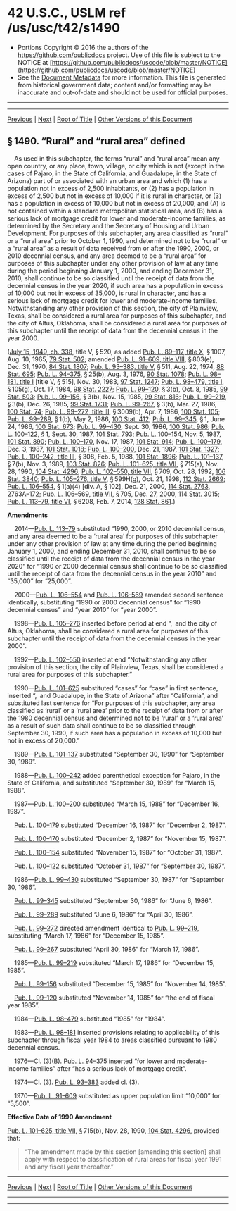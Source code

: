 ---
---

# 42 U.S.C., USLM ref /us/usc/t42/s1490

* Portions Copyright © 2016 the authors of the https://github.com/publicdocs project.
  Use of this file is subject to the NOTICE at [https://github.com/publicdocs/uscode/blob/master/NOTICE](https://github.com/publicdocs/uscode/blob/master/NOTICE)
* See the [Document Metadata](././../../../../..//README.md) for more information.
  This file is generated from historical government data; content and/or formatting may be inaccurate and out-of-date and should not be used for official purposes.

----------
----------

[Previous](./../../../../..//us/usc/t42/ch8A/schIII/m__us_usc_t42_s1489.md) | [Next](./../../../../..//us/usc/t42/ch8A/schIII/m__us_usc_t42_s1490a.md) | [Root of Title](./../../../../../) | [Other Versions of this Document](https://publicdocs.github.io/go/links?ns=uslm&ref=%2Fus%2Fusc%2Ft42%2Fs1490)

## § 1490. “Rural” and “rural area” defined

    As used in this subchapter, the terms “rural” and “rural area” mean any open country, or any place, town, village, or city which is not (except in the cases of Pajaro, in the State of California, and Guadalupe, in the State of Arizona) part of or associated with an urban area and which (1) has a population not in excess of 2,500 inhabitants, or (2) has a population in excess of 2,500 but not in excess of 10,000 if it is rural in character, or (3) has a population in excess of 10,000 but not in excess of 20,000, and (A) is not contained within a standard metropolitan statistical area, and (B) has a serious lack of mortgage credit for lower and moderate-income families, as determined by the Secretary and the Secretary of Housing and Urban Development. For purposes of this subchapter, any area classified as “rural” or a “rural area” prior to October 1, 1990, and determined not to be “rural” or a “rural area” as a result of data received from or after the 1990, 2000, or 2010 decennial census, and any area deemed to be a “rural area” for purposes of this subchapter under any other provision of law at any time during the period beginning January 1, 2000, and ending December 31, 2010, shall continue to be so classified until the receipt of data from the decennial census in the year 2020, if such area has a population in excess of 10,000 but not in excess of 35,000, is rural in character, and has a serious lack of mortgage credit for lower and moderate-income families. Notwithstanding any other provision of this section, the city of Plainview, Texas, shall be considered a rural area for purposes of this subchapter, and the city of Altus, Oklahoma, shall be considered a rural area for purposes of this subchapter until the receipt of data from the decennial census in the year 2000.

([July 15, 1949, ch. 338][/us/act/1949-07-15/ch338], title V, § 520, as added [Pub. L. 89–117, title X][/us/pl/89/117/tX], § 1007, Aug. 10, 1965, [79 Stat. 502][/us/stat/79/502]; amended [Pub. L. 91–609, title VIII][/us/pl/91/609/tVIII], § 803(e), Dec. 31, 1970, [84 Stat. 1807][/us/stat/84/1807]; [Pub. L. 93–383, title V][/us/pl/93/383/tV], § 511, Aug. 22, 1974, [88 Stat. 695][/us/stat/88/695]; [Pub. L. 94–375][/us/pl/94/375], § 25(b), Aug. 3, 1976, [90 Stat. 1078][/us/stat/90/1078]; [Pub. L. 98–181, title I][/us/pl/98/181/tI] \[title V, § 515\], Nov. 30, 1983, [97 Stat. 1247][/us/stat/97/1247]; [Pub. L. 98–479, title I][/us/pl/98/479/tI], § 105(g), Oct. 17, 1984, [98 Stat. 2227][/us/stat/98/2227]; [Pub. L. 99–120][/us/pl/99/120], § 3(b), Oct. 8, 1985, [99 Stat. 503][/us/stat/99/503]; [Pub. L. 99–156][/us/pl/99/156], § 3(b), Nov. 15, 1985, [99 Stat. 816][/us/stat/99/816]; [Pub. L. 99–219][/us/pl/99/219], § 3(b), Dec. 26, 1985, [99 Stat. 1731][/us/stat/99/1731]; [Pub. L. 99–267][/us/pl/99/267], § 3(b), Mar. 27, 1986, [100 Stat. 74][/us/stat/100/74]; [Pub. L. 99–272, title III][/us/pl/99/272/tIII], § 3009(b), Apr. 7, 1986, [100 Stat. 105][/us/stat/100/105]; [Pub. L. 99–289][/us/pl/99/289], § 1(b), May 2, 1986, [100 Stat. 412][/us/stat/100/412]; [Pub. L. 99–345][/us/pl/99/345], § 1, June 24, 1986, [100 Stat. 673][/us/stat/100/673]; [Pub. L. 99–430][/us/pl/99/430], Sept. 30, 1986, [100 Stat. 986][/us/stat/100/986]; [Pub. L. 100–122][/us/pl/100/122], § 1, Sept. 30, 1987, [101 Stat. 793][/us/stat/101/793]; [Pub. L. 100–154][/us/pl/100/154], Nov. 5, 1987, [101 Stat. 890][/us/stat/101/890]; [Pub. L. 100–170][/us/pl/100/170], Nov. 17, 1987, [101 Stat. 914][/us/stat/101/914]; [Pub. L. 100–179][/us/pl/100/179], Dec. 3, 1987, [101 Stat. 1018][/us/stat/101/1018]; [Pub. L. 100–200][/us/pl/100/200], Dec. 21, 1987, [101 Stat. 1327][/us/stat/101/1327]; [Pub. L. 100–242, title III][/us/pl/100/242/tIII], § 308, Feb. 5, 1988, [101 Stat. 1896][/us/stat/101/1896]; [Pub. L. 101–137][/us/pl/101/137], § 7(b), Nov. 3, 1989, [103 Stat. 826][/us/stat/103/826]; [Pub. L. 101–625, title VII][/us/pl/101/625/tVII], § 715(a), Nov. 28, 1990, [104 Stat. 4296][/us/stat/104/4296]; [Pub. L. 102–550, title VII][/us/pl/102/550/tVII], § 709, Oct. 28, 1992, [106 Stat. 3840][/us/stat/106/3840]; [Pub. L. 105–276, title V][/us/pl/105/276/tV], § 599H(g), Oct. 21, 1998, [112 Stat. 2669][/us/stat/112/2669]; [Pub. L. 106–554][/us/pl/106/554], § 1(a)(4) \[div. A, § 102\], Dec. 21, 2000, [114 Stat. 2763][/us/stat/114/2763], 2763A–172; [Pub. L. 106–569, title VII][/us/pl/106/569/tVII], § 705, Dec. 27, 2000, [114 Stat. 3015][/us/stat/114/3015]; [Pub. L. 113–79, title VI][/us/pl/113/79/tVI], § 6208, Feb. 7, 2014, [128 Stat. 861][/us/stat/128/861].)

 __Amendments__ 

    2014—[Pub. L. 113–79][/us/pl/113/79] substituted “1990, 2000, or 2010 decennial census, and any area deemed to be a ‘rural area’ for purposes of this subchapter under any other provision of law at any time during the period beginning January 1, 2000, and ending December 31, 2010, shall continue to be so classified until the receipt of data from the decennial census in the year 2020” for “1990 or 2000 decennial census shall continue to be so classified until the receipt of data from the decennial census in the year 2010” and “35,000” for “25,000”.

    2000—[Pub. L. 106–554][/us/pl/106/554] and [Pub. L. 106–569][/us/pl/106/569] amended second sentence identically, substituting “1990 or 2000 decennial census” for “1990 decennial census” and “year 2010” for “year 2000”.

    1998—[Pub. L. 105–276][/us/pl/105/276] inserted before period at end “, and the city of Altus, Oklahoma, shall be considered a rural area for purposes of this subchapter until the receipt of data from the decennial census in the year 2000”.

    1992—[Pub. L. 102–550][/us/pl/102/550] inserted at end “Notwithstanding any other provision of this section, the city of Plainview, Texas, shall be considered a rural area for purposes of this subchapter.”

    1990—[Pub. L. 101–625][/us/pl/101/625] substituted “cases” for “case” in first sentence, inserted “, and Guadalupe, in the State of Arizona” after “California”, and substituted last sentence for “For purposes of this subchapter, any area classified as ‘rural’ or a ‘rural area’ prior to the receipt of data from or after the 1980 decennial census and determined not to be ‘rural’ or a ‘rural area’ as a result of such data shall continue to be so classified through September 30, 1990, if such area has a population in excess of 10,000 but not in excess of 20,000.”

    1989—[Pub. L. 101–137][/us/pl/101/137] substituted “September 30, 1990” for “September 30, 1989”.

    1988—[Pub. L. 100–242][/us/pl/100/242] added parenthetical exception for Pajaro, in the State of California, and substituted “September 30, 1989” for “March 15, 1988”.

    1987—[Pub. L. 100–200][/us/pl/100/200] substituted “March 15, 1988” for “December 16, 1987”.

    [Pub. L. 100–179][/us/pl/100/179] substituted “December 16, 1987” for “December 2, 1987”.

    [Pub. L. 100–170][/us/pl/100/170] substituted “December 2, 1987” for “November 15, 1987”.

    [Pub. L. 100–154][/us/pl/100/154] substituted “November 15, 1987” for “October 31, 1987”.

    [Pub. L. 100–122][/us/pl/100/122] substituted “October 31, 1987” for “September 30, 1987”.

    1986—[Pub. L. 99–430][/us/pl/99/430] substituted “September 30, 1987” for “September 30, 1986”.

    [Pub. L. 99–345][/us/pl/99/345] substituted “September 30, 1986” for “June 6, 1986”.

    [Pub. L. 99–289][/us/pl/99/289] substituted “June 6, 1986” for “April 30, 1986”.

    [Pub. L. 99–272][/us/pl/99/272] directed amendment identical to [Pub. L. 99–219][/us/pl/99/219], substituting “March 17, 1986” for “December 15, 1985”.

    [Pub. L. 99–267][/us/pl/99/267] substituted “April 30, 1986” for “March 17, 1986”.

    1985—[Pub. L. 99–219][/us/pl/99/219] substituted “March 17, 1986” for “December 15, 1985”.

    [Pub. L. 99–156][/us/pl/99/156] substituted “December 15, 1985” for “November 14, 1985”.

    [Pub. L. 99–120][/us/pl/99/120] substituted “November 14, 1985” for “the end of fiscal year 1985”.

    1984—[Pub. L. 98–479][/us/pl/98/479] substituted “1985” for “1984”.

    1983—[Pub. L. 98–181][/us/pl/98/181] inserted provisions relating to applicability of this subchapter through fiscal year 1984 to areas classified pursuant to 1980 decennial census.

    1976—Cl. (3)(B). [Pub. L. 94–375][/us/pl/94/375] inserted “for lower and moderate-income families” after “has a serious lack of mortgage credit”.

    1974—Cl. (3). [Pub. L. 93–383][/us/pl/93/383] added cl. (3).

    1970—[Pub. L. 91–609][/us/pl/91/609] substituted as upper population limit “10,000” for “5,500”.

 __Effective Date of 1990 Amendment__ 

[Pub. L. 101–625, title VII][/us/pl/101/625/tVII], § 715(b), Nov. 28, 1990, [104 Stat. 4296][/us/stat/104/4296], provided that: 

> “The amendment made by this section \[amending this section\] shall apply with respect to classification of rural areas for fiscal year 1991 and any fiscal year thereafter.”

----------

[Previous](./../../../../..//us/usc/t42/ch8A/schIII/m__us_usc_t42_s1489.md) | [Next](./../../../../..//us/usc/t42/ch8A/schIII/m__us_usc_t42_s1490a.md) | [Root of Title](./../../../../../) | [Other Versions of this Document](https://publicdocs.github.io/go/links?ns=uslm&ref=%2Fus%2Fusc%2Ft42%2Fs1490)

----------
----------

[/us/act/1949-07-15/ch338]: https://publicdocs.github.io/go/links?ns=uslm&ref=%2Fus%2Fact%2F1949-07-15%2Fch338
[/us/pl/89/117/tX]: https://publicdocs.github.io/go/links?ns=uslm&ref=%2Fus%2Fpl%2F89%2F117%2FtX
[/us/stat/79/502]: https://publicdocs.github.io/go/links?ns=uslm&ref=%2Fus%2Fstat%2F79%2F502
[/us/pl/91/609/tVIII]: https://publicdocs.github.io/go/links?ns=uslm&ref=%2Fus%2Fpl%2F91%2F609%2FtVIII
[/us/stat/84/1807]: https://publicdocs.github.io/go/links?ns=uslm&ref=%2Fus%2Fstat%2F84%2F1807
[/us/pl/93/383/tV]: https://publicdocs.github.io/go/links?ns=uslm&ref=%2Fus%2Fpl%2F93%2F383%2FtV
[/us/stat/88/695]: https://publicdocs.github.io/go/links?ns=uslm&ref=%2Fus%2Fstat%2F88%2F695
[/us/pl/94/375]: https://publicdocs.github.io/go/links?ns=uslm&ref=%2Fus%2Fpl%2F94%2F375
[/us/stat/90/1078]: https://publicdocs.github.io/go/links?ns=uslm&ref=%2Fus%2Fstat%2F90%2F1078
[/us/pl/98/181/tI]: https://publicdocs.github.io/go/links?ns=uslm&ref=%2Fus%2Fpl%2F98%2F181%2FtI
[/us/stat/97/1247]: https://publicdocs.github.io/go/links?ns=uslm&ref=%2Fus%2Fstat%2F97%2F1247
[/us/pl/98/479/tI]: https://publicdocs.github.io/go/links?ns=uslm&ref=%2Fus%2Fpl%2F98%2F479%2FtI
[/us/stat/98/2227]: https://publicdocs.github.io/go/links?ns=uslm&ref=%2Fus%2Fstat%2F98%2F2227
[/us/pl/99/120]: https://publicdocs.github.io/go/links?ns=uslm&ref=%2Fus%2Fpl%2F99%2F120
[/us/stat/99/503]: https://publicdocs.github.io/go/links?ns=uslm&ref=%2Fus%2Fstat%2F99%2F503
[/us/pl/99/156]: https://publicdocs.github.io/go/links?ns=uslm&ref=%2Fus%2Fpl%2F99%2F156
[/us/stat/99/816]: https://publicdocs.github.io/go/links?ns=uslm&ref=%2Fus%2Fstat%2F99%2F816
[/us/pl/99/219]: https://publicdocs.github.io/go/links?ns=uslm&ref=%2Fus%2Fpl%2F99%2F219
[/us/stat/99/1731]: https://publicdocs.github.io/go/links?ns=uslm&ref=%2Fus%2Fstat%2F99%2F1731
[/us/pl/99/267]: https://publicdocs.github.io/go/links?ns=uslm&ref=%2Fus%2Fpl%2F99%2F267
[/us/stat/100/74]: https://publicdocs.github.io/go/links?ns=uslm&ref=%2Fus%2Fstat%2F100%2F74
[/us/pl/99/272/tIII]: https://publicdocs.github.io/go/links?ns=uslm&ref=%2Fus%2Fpl%2F99%2F272%2FtIII
[/us/stat/100/105]: https://publicdocs.github.io/go/links?ns=uslm&ref=%2Fus%2Fstat%2F100%2F105
[/us/pl/99/289]: https://publicdocs.github.io/go/links?ns=uslm&ref=%2Fus%2Fpl%2F99%2F289
[/us/stat/100/412]: https://publicdocs.github.io/go/links?ns=uslm&ref=%2Fus%2Fstat%2F100%2F412
[/us/pl/99/345]: https://publicdocs.github.io/go/links?ns=uslm&ref=%2Fus%2Fpl%2F99%2F345
[/us/stat/100/673]: https://publicdocs.github.io/go/links?ns=uslm&ref=%2Fus%2Fstat%2F100%2F673
[/us/pl/99/430]: https://publicdocs.github.io/go/links?ns=uslm&ref=%2Fus%2Fpl%2F99%2F430
[/us/stat/100/986]: https://publicdocs.github.io/go/links?ns=uslm&ref=%2Fus%2Fstat%2F100%2F986
[/us/pl/100/122]: https://publicdocs.github.io/go/links?ns=uslm&ref=%2Fus%2Fpl%2F100%2F122
[/us/stat/101/793]: https://publicdocs.github.io/go/links?ns=uslm&ref=%2Fus%2Fstat%2F101%2F793
[/us/pl/100/154]: https://publicdocs.github.io/go/links?ns=uslm&ref=%2Fus%2Fpl%2F100%2F154
[/us/stat/101/890]: https://publicdocs.github.io/go/links?ns=uslm&ref=%2Fus%2Fstat%2F101%2F890
[/us/pl/100/170]: https://publicdocs.github.io/go/links?ns=uslm&ref=%2Fus%2Fpl%2F100%2F170
[/us/stat/101/914]: https://publicdocs.github.io/go/links?ns=uslm&ref=%2Fus%2Fstat%2F101%2F914
[/us/pl/100/179]: https://publicdocs.github.io/go/links?ns=uslm&ref=%2Fus%2Fpl%2F100%2F179
[/us/stat/101/1018]: https://publicdocs.github.io/go/links?ns=uslm&ref=%2Fus%2Fstat%2F101%2F1018
[/us/pl/100/200]: https://publicdocs.github.io/go/links?ns=uslm&ref=%2Fus%2Fpl%2F100%2F200
[/us/stat/101/1327]: https://publicdocs.github.io/go/links?ns=uslm&ref=%2Fus%2Fstat%2F101%2F1327
[/us/pl/100/242/tIII]: https://publicdocs.github.io/go/links?ns=uslm&ref=%2Fus%2Fpl%2F100%2F242%2FtIII
[/us/stat/101/1896]: https://publicdocs.github.io/go/links?ns=uslm&ref=%2Fus%2Fstat%2F101%2F1896
[/us/pl/101/137]: https://publicdocs.github.io/go/links?ns=uslm&ref=%2Fus%2Fpl%2F101%2F137
[/us/stat/103/826]: https://publicdocs.github.io/go/links?ns=uslm&ref=%2Fus%2Fstat%2F103%2F826
[/us/pl/101/625/tVII]: https://publicdocs.github.io/go/links?ns=uslm&ref=%2Fus%2Fpl%2F101%2F625%2FtVII
[/us/stat/104/4296]: https://publicdocs.github.io/go/links?ns=uslm&ref=%2Fus%2Fstat%2F104%2F4296
[/us/pl/102/550/tVII]: https://publicdocs.github.io/go/links?ns=uslm&ref=%2Fus%2Fpl%2F102%2F550%2FtVII
[/us/stat/106/3840]: https://publicdocs.github.io/go/links?ns=uslm&ref=%2Fus%2Fstat%2F106%2F3840
[/us/pl/105/276/tV]: https://publicdocs.github.io/go/links?ns=uslm&ref=%2Fus%2Fpl%2F105%2F276%2FtV
[/us/stat/112/2669]: https://publicdocs.github.io/go/links?ns=uslm&ref=%2Fus%2Fstat%2F112%2F2669
[/us/pl/106/554]: https://publicdocs.github.io/go/links?ns=uslm&ref=%2Fus%2Fpl%2F106%2F554
[/us/stat/114/2763]: https://publicdocs.github.io/go/links?ns=uslm&ref=%2Fus%2Fstat%2F114%2F2763
[/us/pl/106/569/tVII]: https://publicdocs.github.io/go/links?ns=uslm&ref=%2Fus%2Fpl%2F106%2F569%2FtVII
[/us/stat/114/3015]: https://publicdocs.github.io/go/links?ns=uslm&ref=%2Fus%2Fstat%2F114%2F3015
[/us/pl/113/79/tVI]: https://publicdocs.github.io/go/links?ns=uslm&ref=%2Fus%2Fpl%2F113%2F79%2FtVI
[/us/stat/128/861]: https://publicdocs.github.io/go/links?ns=uslm&ref=%2Fus%2Fstat%2F128%2F861
[/us/pl/113/79]: https://publicdocs.github.io/go/links?ns=uslm&ref=%2Fus%2Fpl%2F113%2F79
[/us/pl/106/554]: https://publicdocs.github.io/go/links?ns=uslm&ref=%2Fus%2Fpl%2F106%2F554
[/us/pl/106/569]: https://publicdocs.github.io/go/links?ns=uslm&ref=%2Fus%2Fpl%2F106%2F569
[/us/pl/105/276]: https://publicdocs.github.io/go/links?ns=uslm&ref=%2Fus%2Fpl%2F105%2F276
[/us/pl/102/550]: https://publicdocs.github.io/go/links?ns=uslm&ref=%2Fus%2Fpl%2F102%2F550
[/us/pl/101/625]: https://publicdocs.github.io/go/links?ns=uslm&ref=%2Fus%2Fpl%2F101%2F625
[/us/pl/101/137]: https://publicdocs.github.io/go/links?ns=uslm&ref=%2Fus%2Fpl%2F101%2F137
[/us/pl/100/242]: https://publicdocs.github.io/go/links?ns=uslm&ref=%2Fus%2Fpl%2F100%2F242
[/us/pl/100/200]: https://publicdocs.github.io/go/links?ns=uslm&ref=%2Fus%2Fpl%2F100%2F200
[/us/pl/100/179]: https://publicdocs.github.io/go/links?ns=uslm&ref=%2Fus%2Fpl%2F100%2F179
[/us/pl/100/170]: https://publicdocs.github.io/go/links?ns=uslm&ref=%2Fus%2Fpl%2F100%2F170
[/us/pl/100/154]: https://publicdocs.github.io/go/links?ns=uslm&ref=%2Fus%2Fpl%2F100%2F154
[/us/pl/100/122]: https://publicdocs.github.io/go/links?ns=uslm&ref=%2Fus%2Fpl%2F100%2F122
[/us/pl/99/430]: https://publicdocs.github.io/go/links?ns=uslm&ref=%2Fus%2Fpl%2F99%2F430
[/us/pl/99/345]: https://publicdocs.github.io/go/links?ns=uslm&ref=%2Fus%2Fpl%2F99%2F345
[/us/pl/99/289]: https://publicdocs.github.io/go/links?ns=uslm&ref=%2Fus%2Fpl%2F99%2F289
[/us/pl/99/272]: https://publicdocs.github.io/go/links?ns=uslm&ref=%2Fus%2Fpl%2F99%2F272
[/us/pl/99/219]: https://publicdocs.github.io/go/links?ns=uslm&ref=%2Fus%2Fpl%2F99%2F219
[/us/pl/99/267]: https://publicdocs.github.io/go/links?ns=uslm&ref=%2Fus%2Fpl%2F99%2F267
[/us/pl/99/219]: https://publicdocs.github.io/go/links?ns=uslm&ref=%2Fus%2Fpl%2F99%2F219
[/us/pl/99/156]: https://publicdocs.github.io/go/links?ns=uslm&ref=%2Fus%2Fpl%2F99%2F156
[/us/pl/99/120]: https://publicdocs.github.io/go/links?ns=uslm&ref=%2Fus%2Fpl%2F99%2F120
[/us/pl/98/479]: https://publicdocs.github.io/go/links?ns=uslm&ref=%2Fus%2Fpl%2F98%2F479
[/us/pl/98/181]: https://publicdocs.github.io/go/links?ns=uslm&ref=%2Fus%2Fpl%2F98%2F181
[/us/pl/94/375]: https://publicdocs.github.io/go/links?ns=uslm&ref=%2Fus%2Fpl%2F94%2F375
[/us/pl/93/383]: https://publicdocs.github.io/go/links?ns=uslm&ref=%2Fus%2Fpl%2F93%2F383
[/us/pl/91/609]: https://publicdocs.github.io/go/links?ns=uslm&ref=%2Fus%2Fpl%2F91%2F609
[/us/pl/101/625/tVII]: https://publicdocs.github.io/go/links?ns=uslm&ref=%2Fus%2Fpl%2F101%2F625%2FtVII
[/us/stat/104/4296]: https://publicdocs.github.io/go/links?ns=uslm&ref=%2Fus%2Fstat%2F104%2F4296


